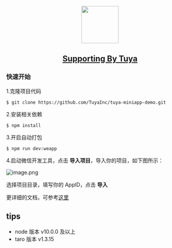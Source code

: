 <p align="center"><a href="https://www.tuya.com/cn/" target="_blank" rel="noopener noreferrer"><img width="100" src="https://static1.tuyaus.com/static/ty-lib/apple-touch-icon.png" ></a></p>

<a href="https://www.tuya.com/cn/" target="_blank" rel="noopener noreferrer"><h2 align="center">Supporting By Tuya</h2></a>

### 快速开始

1.克隆项目代码

```
$ git clone https://github.com/TuyaInc/tuya-miniapp-demo.git
```

2.安装相关依赖

```
$ npm install
```

3.开启自动打包
```
$ npm run dev:weapp
```
4.启动微信开发工具，点击 **导入项目**，导入你的项目，如下图所示：

![image.png](https://airtake-public-data-1254153901.cos.ap-shanghai.myqcloud.com/goat/20200604/bc316fed495f4ef7b7066bd184adace3.png)

选择项目目录，填写你的 AppID，点击 **导入**

更详细的文档，可参考[这里](./document/explain.md)

## tips
- node 版本 v10.0.0 及以上
- taro 版本 v1.3.15